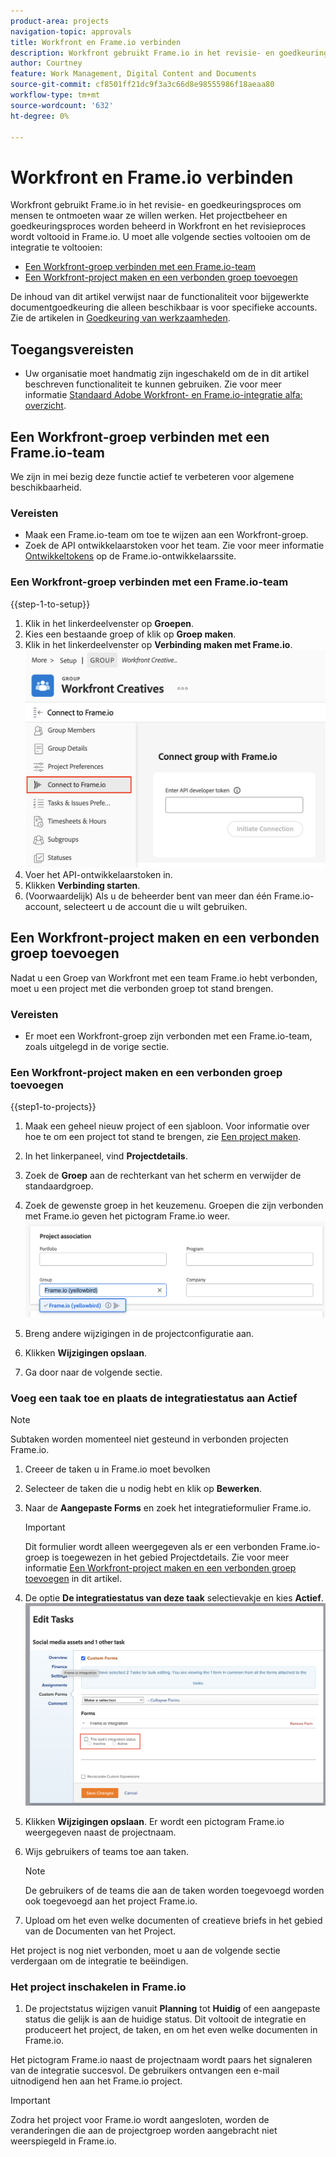 ```yaml
---
product-area: projects
navigation-topic: approvals
title: Workfront en Frame.io verbinden
description: Workfront gebruikt Frame.io in het revisie- en goedkeuringsproces om mensen te ontmoeten waar ze willen werken. Het projectbeheer en goedkeuringsproces worden beheerd in Workfront en het controleproces wordt uitgevoerd in Frame.io.
author: Courtney
feature: Work Management, Digital Content and Documents
source-git-commit: cf8501ff21dc9f3a3c66d8e98555986f18aeaa80
workflow-type: tm+mt
source-wordcount: '632'
ht-degree: 0%

---
```



# Workfront en Frame.io verbinden

Workfront gebruikt Frame.io in het revisie- en goedkeuringsproces om mensen te ontmoeten waar ze willen werken. Het projectbeheer en goedkeuringsproces worden beheerd in Workfront en het revisieproces wordt voltooid in Frame.io. U moet alle volgende secties voltooien om de integratie te voltooien:

* [Een Workfront-groep verbinden met een Frame.io-team](#connect-a-workfront-group-to-a-frameio-team)
* [Een Workfront-project maken en een verbonden groep toevoegen](#create-a-workfront-project-and-add-a-connected-group)

De inhoud van dit artikel verwijst naar de functionaliteit voor bijgewerkte documentgoedkeuring die alleen beschikbaar is voor specifieke accounts. Zie de artikelen in [Goedkeuring van werkzaamheden](/help/quicksilver/review-and-approve-work/manage-approvals/manage-approvals.md).

## Toegangsvereisten

* Uw organisatie moet handmatig zijn ingeschakeld om de in dit artikel beschreven functionaliteit te kunnen gebruiken. Zie voor meer informatie [Standaard Adobe Workfront- en Frame.io-integratie alfa: overzicht](/help/quicksilver/product-announcements/betas/frame-io-wf-integration-alpha/frame-io-wf-integration-alpha-overview.md).


## Een Workfront-groep verbinden met een Frame.io-team

We zijn in mei bezig deze functie actief te verbeteren voor algemene beschikbaarheid.

### Vereisten

* Maak een Frame.io-team om toe te wijzen aan een Workfront-groep.
* Zoek de API ontwikkelaarstoken voor het team. Zie voor meer informatie [Ontwikkeltokens](https://developer.frame.io/docs/getting-started/authentication#developer-tokens) op de Frame.io-ontwikkelaarssite.

### Een Workfront-groep verbinden met een Frame.io-team

{{step-1-to-setup}}

1. Klik in het linkerdeelvenster op **Groepen**.
1. Kies een bestaande groep of klik op **Groep maken**.
1. Klik in het linkerdeelvenster op **Verbinding maken met Frame.io**.
   ![](assets/connect-frame-group.png)
1. Voer het API-ontwikkelaarstoken in.
1. Klikken **Verbinding starten**.
1. (Voorwaardelijk) Als u de beheerder bent van meer dan één Frame.io-account, selecteert u de account die u wilt gebruiken.

## Een Workfront-project maken en een verbonden groep toevoegen

Nadat u een Groep van Workfront met een team Frame.io hebt verbonden, moet u een project met die verbonden groep tot stand brengen.

### Vereisten

* Er moet een Workfront-groep zijn verbonden met een Frame.io-team, zoals uitgelegd in de vorige sectie.

### Een Workfront-project maken en een verbonden groep toevoegen

{{step1-to-projects}}

1. Maak een geheel nieuw project of een sjabloon. Voor informatie over hoe te om een project tot stand te brengen, zie [Een project maken](/help/quicksilver/manage-work/projects/create-projects/create-project.md).

1. In het linkerpaneel, vind **Projectdetails**.

1. Zoek de **Groep** aan de rechterkant van het scherm en verwijder de standaardgroep.

1. Zoek de gewenste groep in het keuzemenu. Groepen die zijn verbonden met Frame.io geven het pictogram Frame.io weer.
   ![](assets/add-frame-group.png)

1. Breng andere wijzigingen in de projectconfiguratie aan.

1. Klikken **Wijzigingen opslaan**.

1. Ga door naar de volgende sectie.

### Voeg een taak toe en plaats de integratiestatus aan Actief

>[!NOTE]
>
>Subtaken worden momenteel niet gesteund in verbonden projecten Frame.io.


1. Creeer de taken u in Frame.io moet bevolken

1. Selecteer de taken die u nodig hebt en klik op **Bewerken**.

1. Naar de **Aangepaste Forms** en zoek het integratieformulier Frame.io.

   >[!IMPORTANT]
   >
   >Dit formulier wordt alleen weergegeven als er een verbonden Frame.io-groep is toegewezen in het gebied Projectdetails. Zie voor meer informatie [Een Workfront-project maken en een verbonden groep toevoegen](#create-a-workfront-project-and-add-a-connected-group) in dit artikel.


1. De optie **De integratiestatus van deze taak** selectievakje en kies **Actief**.
   ![](assets/frame-custom-form.png)

1. Klikken **Wijzigingen opslaan**. Er wordt een pictogram Frame.io weergegeven naast de projectnaam.

1. Wijs gebruikers of teams toe aan taken.

   >[!NOTE]
   >
   >De gebruikers of de teams die aan de taken worden toegevoegd worden ook toegevoegd aan het project Frame.io.

1. Upload om het even welke documenten of creatieve briefs in het gebied van de Documenten van het Project.

Het project is nog niet verbonden, moet u aan de volgende sectie verdergaan om de integratie te beëindigen.

### Het project inschakelen in Frame.io

1. De projectstatus wijzigen vanuit **Planning** tot **Huidig** of een aangepaste status die gelijk is aan de huidige status. Dit voltooit de integratie en produceert het project, de taken, en om het even welke documenten in Frame.io.

Het pictogram Frame.io naast de projectnaam wordt paars het signaleren van de integratie succesvol. De gebruikers ontvangen een e-mail uitnodigend hen aan het Frame.io project.

>[!IMPORTANT]
>
>Zodra het project voor Frame.io wordt aangesloten, worden de veranderingen die aan de projectgroep worden aangebracht niet weerspiegeld in Frame.io.


